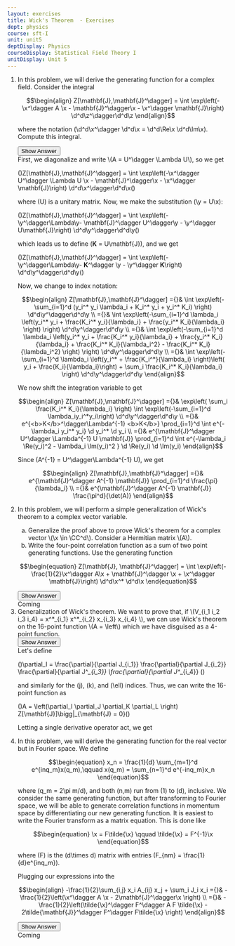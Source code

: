 ```yaml
---
layout: exercises
title: Wick's Theorem  - Exercises
dept: physics
course: sft-I
unit: unit5
deptDisplay: Physics
courseDisplay: Statistical Field Theory I
unitDisplay: Unit 5
---
```

<ol>
<li> <div class="exercise">  In this problem, we will derive the generating function for a complex field. Consider the integral

$$\begin{align}
Z[\mathbf{J},\mathbf{J}^\dagger] = \int \exp\left(-\x^\dagger A \x - \mathbf{J}^\dagger\x - \x^\dagger \mathbf{J}\right) \d^d\z^\dagger\d^d\z
\end{align}$$

where the notation \(\d^d\x^\dagger \d^d\x = \d^d\Re\x \d^d\Im\x\). Compute this integral.

<div class="answerBox"> 
 <button onclick="myFunction('answer9')" class="answerButton">Show Answer</button> 
 <div  id='answer9' class="answer" >
First, we diagonalize and write \(A = U^\dagger \Lambda U\), so we get 

\(\)Z[\mathbf{J},\mathbf{J}^\dagger] = \int \exp\left(-\x^\dagger U^\dagger \Lambda U \x - \mathbf{J}^\dagger\x - \x^\dagger \mathbf{J}\right) \d^d\x^\dagger\d^d\x\(\)

where \(U\) is a unitary matrix. Now, we make the substitution \(\y = U\x\):

\(\)Z[\mathbf{J},\mathbf{J}^\dagger] = \int \exp\left(-\y^\dagger\Lambda\y- \mathbf{J}^\dagger U^\dagger\y - \y^\dagger U\mathbf{J}\right) \d^d\y^\dagger\d^d\y\(\)

which leads us to define \(<b>K</b> = U\mathbf{J}\), and we get 

\(\)Z[\mathbf{J},\mathbf{J}^\dagger] = \int \exp\left(-\y^\dagger\Lambda\y- <b>K</b>^\dagger \y - \y^\dagger <b>K</b>\right) \d^d\y^\dagger\d^d\y\(\)

Now, we change to index notation:

$$\begin{align}
Z[\mathbf{J},\mathbf{J}^\dagger] ={}& \int \exp\left(-\sum_{i=1}^d (y_i^* y_i \lambda_i + K_i^* y_i + y_i^* K_i) \right) \d^d\y^\dagger\d^d\y \\
={}& \int \exp\left(-\sum_{i=1}^d \lambda_i \left(y_i^* y_i + \frac{K_i^* y_i}{\lambda_i} + \frac{y_i^* K_i}{\lambda_i} \right) \right) \d^d\y^\dagger\d^d\y \\
={}& \int \exp\left(-\sum_{i=1}^d \lambda_i \left(y_i^* y_i + \frac{K_i^* y_i}{\lambda_i} + \frac{y_i^* K_i}{\lambda_i} + \frac{K_i^* K_i}{\lambda_i^2} - \frac{K_i^* K_i}{\lambda_i^2} \right) \right) \d^d\y^\dagger\d^d\y \\
={}& \int \exp\left(-\sum_{i=1}^d \lambda_i \left(y_i^* + \frac{K_i^*}{\lambda_i} \right)\left( y_i + \frac{K_i}{\lambda_i}\right) + \sum_i \frac{K_i^* K_i}{\lambda_i} \right) \d^d\y^\dagger\d^d\y
\end{align}$$

We now shift the integration variable to get 

$$\begin{align}
Z[\mathbf{J},\mathbf{J}^\dagger] ={}& \exp\left( \sum_i \frac{K_i^* K_i}{\lambda_i} \right) \int \exp\left(-\sum_{i=1}^d \lambda_iy_i^*y_i\right) \d^d\y^\dagger\d^d\y \\
={}& e^{<b>K</b>^\dagger\Lambda^{-1} <b>K</b>} \prod_{i=1}^d \int e^{-\lambda_i y_i^* y_i} \d y_i^* \d y_i \\
={}& e^{\mathbf{J}^\dagger U^\dagger \Lambda^{-1} U \mathbf{J}} \prod_{i=1}^d \int e^{-\lambda_i \Re(y_i)^2 - \lambda_i \Im(y_i)^2 } \d \Re(y_i) \d \Im(y_i)
\end{align}$$

Since \(A^{-1} = U^\dagger\Lambda^{-1} U\), we get 

$$\begin{align}
Z[\mathbf{J},\mathbf{J}^\dagger] ={}& e^{\mathbf{J}^\dagger A^{-1} \mathbf{J}} \prod_{i=1}^d \frac{\pi}{\lambda_i} \\
={}& e^{\mathbf{J}^\dagger A^{-1} \mathbf{J}} \frac{\pi^d}{\det(A)}
\end{align}$$

</div> 
 </div>


</div> </li>
<li> <div class="exercise">  In this problem, we will perform a simple generalization of Wick's theorem to a complex vector variable.
<ol type="a">
<li> Generalize the proof above to prove Wick's theorem for a complex vector \(\x \in \CC^d\). Consider a Hermitian matrix \(A\). 
</li>
<li> Write the four-point correlation function as a sum of two point generating functions. Use the generating function
</li></ol>

$$\begin{equation}
Z[\mathbf{J}, \mathbf{J}^\dagger] = \int \exp\left(-\frac{1}{2}\x^\dagger A\x + \mathbf{J}^\dagger \x + \x^\dagger \mathbf{J}\right) \d^d\x^* \d^d\x
\end{equation}$$

<div class="answerBox"> 
 <button onclick="myFunction('answer59')" class="answerButton">Show Answer</button> 
 <div  id='answer59' class="answer" >
Coming
</div> 
 </div>

</div> </li>
<li> <div class="exercise">  Generalization of Wick's theorem. We want to prove that, if \(V_{i_1 i_2 i_3 i_4} = x^*_{i_1} x^*_{i_2}  x_{i_3}  x_{i_4} \), we can use Wick's theorem on the 16-point function \(A = \left<V_{i_1i_2i_3i_4} V_{j_1j_2j_3j_4} V_{k_1k_2k_3k_4} V_{\ell_1\ell_2\ell_3\ell_4} \right>\) which we have disguised as a 4-point function. 

<div class="answerBox"> 
 <button onclick="myFunction('answer65')" class="answerButton">Show Answer</button> 
 <div  id='answer65' class="answer" > 
Let's define 

\(\)\partial_I = \frac{\partial}{\partial J_{i_1}} \frac{\partial}{\partial J_{i_2}} \frac{\partial}{\partial J^*_{i_3}} \frac{\partial}{\partial J^*_{i_4}} \(\)

and similarly for the \(j\), \(k\), and \(\ell\) indices. Thus, we can write the 16-point function as

\(\)A =  \left(\partial_I \partial_J \partial_K \partial_L \right) Z[\mathbf{J}]\bigg|_{\mathbf{J} = 0}\(\)

Letting a single derivative operator act, we get

</div> 
 </div>

</div> </li>
<li> <div class="exercise">  In this problem, we will derive the generating function for the real vector but in Fourier space. We define 

$$\begin{equation}
x_n = \frac{1}{d} \sum_{m=1}^d e^{inq_m}x(q_m),\qquad x(q_m) = \sum_{n=1}^d e^{-inq_m}x_n
\end{equation}$$

where \(q_m = 2\pi m/d\), and both \(n,m\) run from \(1\) to \(d\), inclusive. We consider the same generating function, but after transforming to Fourier space, we will be able to generate correlation functions in momentum space by differentiating our new generating function. It is easiest to write the Fourier transform as a matrix equation. This is done like

$$\begin{equation}
\x = F\tilde{\x} \qquad \tilde{\x} = F^{-1}\x
\end{equation}$$

where \(F\) is the \(d\times d\) matrix with entries \(F_{nm} = \frac{1}{d}e^{inq_m}\). 


Plugging our expressions into the 

$$\begin{align}
-\frac{1}{2}\sum_{i,j} x_i A_{ij} x_j + \sum_i J_i x_i ={}& -\frac{1}{2}\left(\x^\dagger A \x - 2\mathbf{J}^\dagger\x \right) \\
={}& -\frac{1}{2}\left(\tilde{\x}^\dagger F^\dagger A F \tilde{\x} - 2\tilde{\mathbf{J}}^\dagger F^\dagger F\tilde{\x} \right)
\end{align}$$

<div class="answerBox"> 
 <button onclick="myFunction('answer100')" class="answerButton">Show Answer</button> 
 <div  id='answer100' class="answer" >
Coming
</div> 
 </div>

</div> </li></ol>

